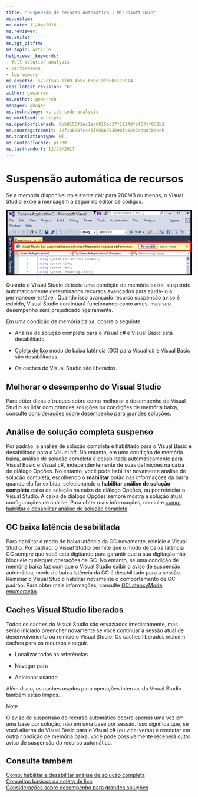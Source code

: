 ```yaml
---
title: "Suspensão de recurso automática | Microsoft Docs"
ms.custom: 
ms.date: 11/04/2016
ms.reviewer: 
ms.suite: 
ms.tgt_pltfrm: 
ms.topic: article
helpviewer_keywords:
- full solution analysis
- performance
- low-memory
ms.assetid: 572c15aa-1fd0-468c-b6be-9fa50e170914
caps.latest.revision: "6"
author: gewarren
ms.author: gewarren
manager: ghogen
ms.technology: vs-ide-code-analysis
ms.workload: multiple
ms.openlocfilehash: 0bb8155f2ec1ed6815ac37f1124dfbf57cf838b2
ms.sourcegitcommit: 32f1a690fc445f9586d53698fc82c7debd784eeb
ms.translationtype: MT
ms.contentlocale: pt-BR
ms.lasthandoff: 12/22/2017
---
```

# <a name="automatic-feature-suspension"></a>Suspensão automática de recursos
Se a memória disponível no sistema cair para 200MB ou menos, o Visual Studio exibe a mensagem a seguir no editor de códigos.  
  
 ![Suspender a análise de solução completa de texto de alerta](../code-quality/media/fsa_alert.png "FSA_Alert")  
  
 Quando o Visual Studio detecta uma condição de memória baixa, suspende automaticamente determinados recursos avançados para ajudá-lo a permanecer estável. Quando isso avançado recurso suspensão aviso é exibido, Visual Studio continuará funcionando como antes, mas seu desempenho será prejudicado ligeiramente.  
  
 Em uma condição de memória baixa, ocorre o seguinte:  
  
-   Análise de solução completa para o Visual c# e Visual Basic está desabilitado.  
  
-   [Coleta de lixo](/dotnet/standard/garbage-collection/index) modo de baixa latência (GC) para Visual c# e Visual Basic são desabilitadas.  
  
-   Os caches do Visual Studio são liberados.  
  
## <a name="improve-visual-studio-performance"></a>Melhorar o desempenho do Visual Studio  
 Para obter dicas e truques sobre como melhorar o desempenho do Visual Studio ao lidar com grandes soluções ou condições de memória baixa, consulte [considerações sobre desempenho para grandes soluções](https://github.com/dotnet/roslyn/wiki/Performance-considerations-for-large-solutions).  
  
## <a name="full-solution-analysis-suspended"></a>Análise de solução completa suspenso  
 Por padrão, a análise de solução completa é habilitado para o Visual Basic e desabilitado para o Visual c#. No entanto, em uma condição de memória baixa, análise de solução completa é desabilitada automaticamente para Visual Basic e Visual c#, independentemente de suas definições na caixa de diálogo Opções. No entanto, você pode habilitar novamente análise de solução completa, escolhendo o **reabilitar** botão nas informações da barra quando ela for exibida, selecionando o **habilitar análise de solução completa** caixa de seleção na caixa de diálogo Opções, ou por reiniciar o Visual Studio. A caixa de diálogo Opções sempre mostra a solução atual configurações de análise. Para obter mais informações, consulte [como: habilitar e desabilitar análise de solução completa](../code-quality/how-to-enable-and-disable-full-solution-analysis-for-managed-code.md).  
  
## <a name="gc-low-latency-disabled"></a>GC baixa latência desabilitada  
 Para habilitar o modo de baixa latência da GC novamente, reinicie o Visual Studio.  Por padrão, o Visual Studio permite que o modo de baixa latência GC sempre que você está digitando para garantir que a sua digitação não bloqueie quaisquer operações de GC. No entanto, se uma condição de memória baixa faz com que o Visual Studio exibir o aviso de suspensão automática, modo de baixa latência da GC é desabilitado para a sessão. Reiniciar o Visual Studio habilitar novamente o comportamento de GC padrão. Para obter mais informações, consulte [GCLatencyMode enumeração](http://msdn.microsoft.com/Library/057757a5-cd62-4d13-8a40-370eb7f47c87).  
  
## <a name="visual-studio-caches-flushed"></a>Caches Visual Studio liberados  
 Todos os caches do Visual Studio são esvaziados imediatamente, mas serão iniciado preencher novamente se você continuar a sessão atual de desenvolvimento ou reinicie o Visual Studio. Os caches liberados incluem caches para os recursos a seguir.  
  
-   Localizar todas as referências  
  
-   Navegar para  
  
-   Adicionar usando  
  
 Além disso, os caches usados para operações internas do Visual Studio também estão limpos.  
  
> [!NOTE]
>  O aviso de suspensão do recurso automático ocorre apenas uma vez em uma base por solução, não em uma base por sessão. Isso significa que, se você alterna do Visual Basic para o Visual c# (ou vice-versa) e executar em outra condição de memória baixa, você pode possivelmente receberá outro aviso de suspensão do recurso automática.  
  
## <a name="see-also"></a>Consulte também  
 [Como: habilitar e desabilitar análise de solução completa](../code-quality/how-to-enable-and-disable-full-solution-analysis-for-managed-code.md)   
 [Conceitos básicos da coleta de lixo](/dotnet/standard/garbage-collection/fundamentals)   
 [Considerações sobre desempenho para grandes soluções](https://github.com/dotnet/roslyn/wiki/Performance-considerations-for-large-solutions)